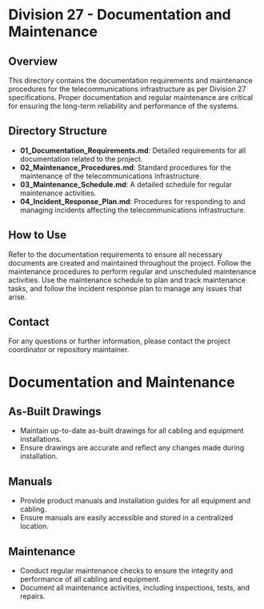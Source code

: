 # Division 27 - Documentation and Maintenance

## Overview
This directory contains the documentation requirements and maintenance procedures for the telecommunications infrastructure as per Division 27 specifications. Proper documentation and regular maintenance are critical for ensuring the long-term reliability and performance of the systems.

## Directory Structure
- **01_Documentation_Requirements.md**: Detailed requirements for all documentation related to the project.
- **02_Maintenance_Procedures.md**: Standard procedures for the maintenance of the telecommunications infrastructure.
- **03_Maintenance_Schedule.md**: A detailed schedule for regular maintenance activities.
- **04_Incident_Response_Plan.md**: Procedures for responding to and managing incidents affecting the telecommunications infrastructure.

## How to Use
Refer to the documentation requirements to ensure all necessary documents are created and maintained throughout the project. Follow the maintenance procedures to perform regular and unscheduled maintenance activities. Use the maintenance schedule to plan and track maintenance tasks, and follow the incident response plan to manage any issues that arise.

## Contact
For any questions or further information, please contact the project coordinator or repository maintainer.

# Documentation and Maintenance

## As-Built Drawings
- Maintain up-to-date as-built drawings for all cabling and equipment installations.
- Ensure drawings are accurate and reflect any changes made during installation.

## Manuals
- Provide product manuals and installation guides for all equipment and cabling.
- Ensure manuals are easily accessible and stored in a centralized location.

## Maintenance
- Conduct regular maintenance checks to ensure the integrity and performance of all cabling and equipment.
- Document all maintenance activities, including inspections, tests, and repairs.
